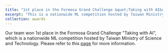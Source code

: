 ```yaml
---
title: "1st place in the Formosa Grand Challenge &quot;Taking with AI&quot;"
excerpt: "This is a nationwide ML competition hosted by Taiwan Ministry of Science and Technology."
collection: awards
---
```


Our team won 1st place in the Formosa Grand Challenge "Taking with AI", which is a nationwide ML competition hosted by Taiwan Ministry of Science and Technology.
Please refer to this [page](https://po-chun-chien.github.io/projects/2.FGC/) for more information.